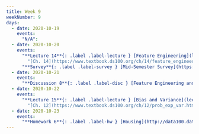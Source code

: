 ```yaml
---
title: Week 9
weekNumber: 9
days:
  - date: 2020-10-19
    events:
      "N/A":
  - date: 2020-10-20
    events:
      "**Lecture 14**{: .label .label-lecture } [Feature Engineering](lecture/lec14) (QC due Oct. 26)":
        "[Ch. 14](https://www.textbook.ds100.org/ch/14/feature_engineering.html)"
      "**Survey**{: .label .label-survey } [Mid-Semester Survey](https://docs.google.com/forms/d/e/1FAIpQLSfEpPXok9AP1xEz3Cf9poRgymPiqkBSpk8j2YA-2XlT4dxD0A/viewform) (due Oct. 26)":
  - date: 2020-10-21
    events:
      "**Discussion 8**{: .label .label-disc } [Feature Engineering and Midterm Review](https://drive.google.com/file/d/1DnlltMCq2XVKngr0HG6bzlCoZcB9XsAQ/view?usp=sharing) [(video)](https://www.youtube.com/playlist?list=PLQCcNQgUcDfpSTFgrlPo0cUQhwQPHaB3q)":
  - date: 2020-10-22
    events:
      "**Lecture 15**{: .label .label-lecture } [Bias and Variance](lecture/lec15) (QC due Oct. 26)":
        "[Ch. 12](https://www.textbook.ds100.org/ch/12/prob_exp_var.html), [15.1-15.2](https:/www.textbook.ds100.org/ch/15/bias_risk.html)"
  - date: 2020-10-23
    events:
      "**Homework 6**{: .label .label-hw } [Housing](http://data100.datahub.berkeley.edu/hub/user-redirect/git-sync?repo=https://github.com/DS-100/fa20&subPath=hw/hw6/) (due Nov. 5)":
---
```

